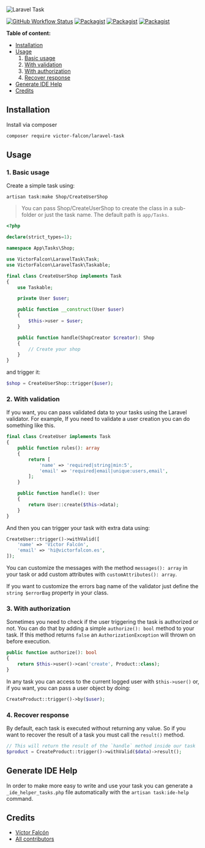 ![Laravel Task](https://banners.beyondco.de/Laravel%20Tasks.png?theme=dark&packageName=victor-falcon%2Flaravel-task&pattern=glamorous&style=style_1&description=A+simple+way+to+trigger+actions&md=1&showWatermark=0&fontSize=100px&images=code)

[![GitHub Workflow Status](https://github.com/victor-falcon/laravel-task/workflows/Run%20tests/badge.svg)](https://github.com/victor-falcon/laravel-task/actions)
[![Packagist](https://img.shields.io/packagist/v/victor-falcon/laravel-task.svg)](https://packagist.org/packages/victor-falcon/laravel-task)
[![Packagist](https://poser.pugx.org/victor-falcon/laravel-task/d/total.svg)](https://packagist.org/packages/victor-falcon/laravel-task)
[![Packagist](https://img.shields.io/packagist/l/victor-falcon/laravel-task.svg)](https://packagist.org/packages/victor-falcon/laravel-task)

**Table of content:**
- [Installation](#installation)
- [Usage](#usage)
	1. [Basic usage](#1-basic-usage)
	2. [With validation](#2-with-validation)
	3. [With authorization](#3-with-authorization)
	4. [Recover response](#4-recover-response)
- [Generate IDE Help](#generate-ide-help)
- [Credits](#credits)

## Installation
Install via composer

```bash
composer require victor-falcon/laravel-task
```

## Usage 
### 1. Basic usage
Create a simple task using:

```
artisan task:make Shop/CreateUserShop
```

> You can pass Shop/CreateUserShop to create the class in a sub-folder or just the task name. The default path is `app/Tasks`.

```php
<?php

declare(strict_types=1);

namespace App\Tasks\Shop;

use VictorFalcon\LaravelTask\Task;
use VictorFalcon\LaravelTask\Taskable;

final class CreateUserShop implements Task
{
	use Taskable;

	private User $user;

	public function __construct(User $user)
	{
		$this->user = $user;
	}

	public function handle(ShopCreator $creator): Shop
	{
		// Create your shop
	}
}
```

and trigger it:

```php
$shop = CreateUserShop::trigger($user);
```

### 2. With validation
If you want, you can pass validated data to your tasks using the Laravel validator. For example, If you need to validate a user creation you can do something like this.

```php
final class CreateUser implements Task
{
	public function rules(): array
	{
		return [
			'name' => 'required|string|min:5',
			'email' => 'required|email|unique:users,email',
		];
	}

	public function handle(): User
	{
		return User::create($this->data);
	}
}
```

And then you can trigger your task with extra data using:

```php
CreateUser::trigger()->withValid([
	'name' => 'Víctor Falcón',
	'email' => 'hi@victorfalcon.es',
]);
```

You can customize the messages with the method `messages(): array` in your task or add custom attributes with `customAttributes(): array`.

If you want to customize the errors bag name of the validator just define the `string $errorBag` property in your class.

### 3. With authorization
Sometimes you need to check if the user triggering the task is authorized or not. You can do that by adding a simple `authorize(): bool` method to your task. If this method returns `false` an `AuthorizationException` will thrown on before execution.

```php
public function authorize(): bool
{
	return $this->user()->can('create', Product::class);
}
```

In any task you can access to the current logged user with `$this->user()` or, if you want, you can pass a user object by doing:

```php
CreateProduct::trigger()->by($user);
```

### 4. Recover response

By default, each task is executed without returning any value. So if you want to recover the result of a task you must call the `result()` method.

```php
// This will return the result of the `handle` method inside our task
$product = CreateProduct::trigger()->withValid($data)->result();
```

## Generate IDE Help
In order to make more easy to write and use your task you can generate a `_ide_helper_tasks.php` file automatically with the `artisan task:ide-help` command.


## Credits
- [Víctor Falcón](https://github.com/victor-falcon)
- [All contributors](https://github.com/victor-falcon/laravel-task/graphs/contributors)

